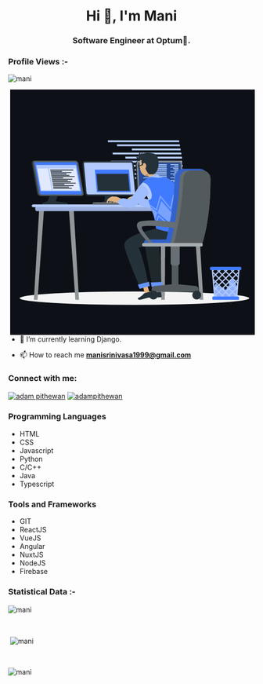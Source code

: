 <h1 align="center">Hi 👋, I'm Mani</h1>
<h3 align="center">Software Engineer at Optum🌟.</h3>

<p align="right"> <h3>Profile Views :-</h3> <img src="https://profile-counter.glitch.me/%7Bmanisrinivasa1999%7D/count.svg"
    alt="mani" /> 
  </p>
 <p><img align="right" src="https://github.com/manisrinivasa1999/manisrinivasa1999/blob/main/animation_500_kxa883sd.gif" alt="mani" /></p>


- 🌱 I’m currently learning Django.

- 📫 How to reach me **manisrinivasa1999@gmail.com**

<h3 align="left">Connect with me:</h3>
<p align="left">
  <a href="https://www.linkedin.com/in/manisrinivasa/" target="blank"><img align="center"
      src="https://raw.githubusercontent.com/rahuldkjain/github-profile-readme-generator/master/src/images/icons/Social/linked-in-alt.svg"
      alt="adam pithewan" height="30" width="40" /></a>
 <a href="https://twitter.com/manisrinivasa3" target="blank"><img align="center"
      src="https://raw.githubusercontent.com/rahuldkjain/github-profile-readme-generator/master/src/images/icons/Social/twitter.svg"
      alt="adampithewan" height="30" width="40" /></a>
</p>
<h3 align="left">Programming Languages</h3>
<p align="left"> 
  <ul>
    <li>HTML</li>
    <li>CSS</li>
    <li>Javascript</li>
    <li>Python</li>
    <li>C/C++</li>
    <li>Java</li>
    <li>Typescript</li>
  </ul>
</p>
<h3 align="left">Tools and Frameworks</h3>
<p align="left"> 
  <ul>
    <li>GIT</li>
    <li>ReactJS</li>
    <li>VueJS</li>
    <li>Angular</li>
    <li>NuxtJS</li>
    <li>NodeJS</li>
    <li>Firebase</li>
  </ul>
</p>

<h3>Statistical Data :-</h3>
<p><img align="center"
    src="https://github-readme-stats.vercel.app/api/top-langs?username=manisrinivasa1999&show_icons=true&locale=en&bg_color=0d1117&text_color=ffffff&layout=compact"
    alt="mani" 
    bg_color=#808080/></p>

<br>

<p>&nbsp;<img align="center" src="https://github-readme-stats.vercel.app/api?username=manisrinivasa1999&show_icons=true&locale=en&bg_color=0d1117&text_color=ffffff&repo=convoychat"
    alt="mani" /></p>

<br>

<p><img align="center" src="https://github-readme-streak-stats.herokuapp.com/?user=manisrinivasa1999&theme=dark&background=0d1117&date_format=M%20j%5B%2C%20Y%5D" alt="mani" /></p>
      
